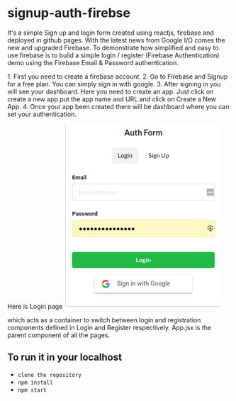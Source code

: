 # signup-auth-firebse
It's a simple Sign up and login form created using reactjs, firebase and deployed in github pages. With the latest news from Google I/O comes the new and upgraded Firebase. To demonstrate how simplified and easy to use firebase is to build a simple login / register (Firebase Authentication) demo using the Firebase Email & Password authentication.

<p>
  1. First you need to create a firebase account.
  2. Go to Firebase and Signup for a free plan. You can simply sign in with google.
  3. After signing in you will see your dashboard. Here you need to create an app. Just click on create a new app put the app name and URL and click on Create a New      App.
  4. Once your app been created there will be dashboard where you can set your authentication. 
</p>

Here is Login page ![login-page](public/login-page.png "Login-Page") 

which acts as a container to switch between login and registration 
components defined in Login and Register respectively. App.jsx is the parent component of all the pages.

## To run it in your localhost 

  - `clone the repository`
  - `npm install`
  - `npm start`

